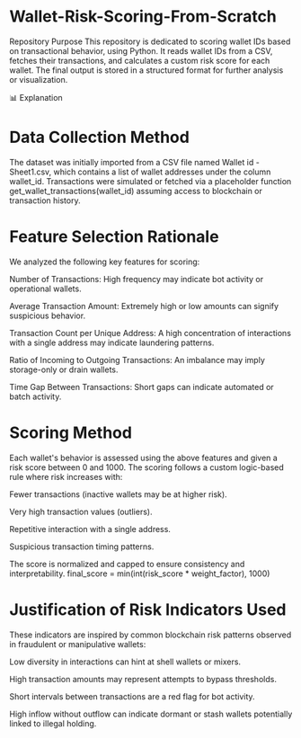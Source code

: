 # Wallet-Risk-Scoring-From-Scratch
 Repository Purpose
This repository is dedicated to scoring wallet IDs based on transactional behavior, using Python. It reads wallet IDs from a CSV, fetches their transactions, and calculates a custom risk score for each wallet. The final output is stored in a structured format for further analysis or visualization.

📊 Explanation
# Data Collection Method
The dataset was initially imported from a CSV file named Wallet id - Sheet1.csv, which contains a list of wallet addresses under the column wallet_id.
Transactions were simulated or fetched via a placeholder function get_wallet_transactions(wallet_id) assuming access to blockchain or transaction history.

# Feature Selection Rationale
We analyzed the following key features for scoring:

Number of Transactions: High frequency may indicate bot activity or operational wallets.

Average Transaction Amount: Extremely high or low amounts can signify suspicious behavior.

Transaction Count per Unique Address: A high concentration of interactions with a single address may indicate laundering patterns.

Ratio of Incoming to Outgoing Transactions: An imbalance may imply storage-only or drain wallets.

Time Gap Between Transactions: Short gaps can indicate automated or batch activity.

 # Scoring Method
 
Each wallet's behavior is assessed using the above features and given a risk score between 0 and 1000.
The scoring follows a custom logic-based rule where risk increases with:

Fewer transactions (inactive wallets may be at higher risk).

Very high transaction values (outliers).

Repetitive interaction with a single address.

Suspicious transaction timing patterns.

The score is normalized and capped to ensure consistency and interpretability.
final_score = min(int(risk_score * weight_factor), 1000)

 # Justification of Risk Indicators Used
 
These indicators are inspired by common blockchain risk patterns observed in fraudulent or manipulative wallets:

Low diversity in interactions can hint at shell wallets or mixers.

High transaction amounts may represent attempts to bypass thresholds.

Short intervals between transactions are a red flag for bot activity.

High inflow without outflow can indicate dormant or stash wallets potentially linked to illegal holding.
